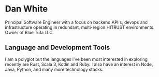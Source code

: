 # Dan White
Principal Software Engineer with a focus on backend API's, devops and infrastructure operating in redundant, multi-region HITRUST environments.  Owner of Blue Tufa LLC.  

## Language and Development Tools
I am a polyglot but the languages I've been most interested in exploring recently are Rust, Scala 3, Kotlin and Ruby.  I also have an interest in Node, Java, Python, and many more technology stacks.  
<!--
**BlueTufa/bluetufa** is a ✨ _special_ ✨ repository because its `README.md` (this file) appears on your GitHub profile.

Here are some ideas to get you started:

- 🔭 I’m currently working on ...
- 🌱 I’m currently learning ...
- 👯 I’m looking to collaborate on ...
- 🤔 I’m looking for help with ...
- 💬 Ask me about ...
- 📫 How to reach me: ...
- 😄 Pronouns: ...
- ⚡ Fun fact: ...
-->
